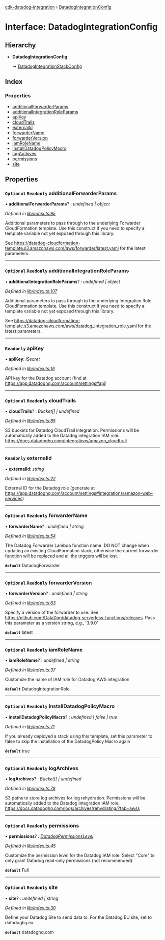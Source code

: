 [cdk-datadog-integration](../README.md) › [DatadogIntegrationConfig](datadogintegrationconfig.md)

# Interface: DatadogIntegrationConfig

## Hierarchy

* **DatadogIntegrationConfig**

  ↳ [DatadogIntegrationStackConfig](datadogintegrationstackconfig.md)

## Index

### Properties

* [additionalForwarderParams](datadogintegrationconfig.md#optional-readonly-additionalforwarderparams)
* [additionalIntegrationRoleParams](datadogintegrationconfig.md#optional-readonly-additionalintegrationroleparams)
* [apiKey](datadogintegrationconfig.md#readonly-apikey)
* [cloudTrails](datadogintegrationconfig.md#optional-readonly-cloudtrails)
* [externalId](datadogintegrationconfig.md#readonly-externalid)
* [forwarderName](datadogintegrationconfig.md#optional-readonly-forwardername)
* [forwarderVersion](datadogintegrationconfig.md#optional-readonly-forwarderversion)
* [iamRoleName](datadogintegrationconfig.md#optional-readonly-iamrolename)
* [installDatadogPolicyMacro](datadogintegrationconfig.md#optional-readonly-installdatadogpolicymacro)
* [logArchives](datadogintegrationconfig.md#optional-readonly-logarchives)
* [permissions](datadogintegrationconfig.md#optional-readonly-permissions)
* [site](datadogintegrationconfig.md#optional-readonly-site)

## Properties

### `Optional` `Readonly` additionalForwarderParams

• **additionalForwarderParams**? : *undefined | object*

*Defined in [lib/index.ts:95](https://github.com/blimmer/cdk-datadog-integration/blob/main/lib/index.ts#L95)*

Additional parameters to pass through to the underlying Forwarder CloudFormation
template. Use this construct if you need to specify a template variable not
yet exposed through this library.

See https://datadog-cloudformation-template.s3.amazonaws.com/aws/forwarder/latest.yaml
for the latest parameters.

___

### `Optional` `Readonly` additionalIntegrationRoleParams

• **additionalIntegrationRoleParams**? : *undefined | object*

*Defined in [lib/index.ts:107](https://github.com/blimmer/cdk-datadog-integration/blob/main/lib/index.ts#L107)*

Additional parameters to pass through to the underlying Integration Role CloudFormation
template. Use this construct if you need to specify a template variable not
yet exposed through this library.

See https://datadog-cloudformation-template.s3.amazonaws.com/aws/datadog_integration_role.yaml
for the latest parameters.

___

### `Readonly` apiKey

• **apiKey**: *ISecret*

*Defined in [lib/index.ts:16](https://github.com/blimmer/cdk-datadog-integration/blob/main/lib/index.ts#L16)*

API key for the Datadog account (find at https://app.datadoghq.com/account/settings#api)

___

### `Optional` `Readonly` cloudTrails

• **cloudTrails**? : *Bucket[] | undefined*

*Defined in [lib/index.ts:85](https://github.com/blimmer/cdk-datadog-integration/blob/main/lib/index.ts#L85)*

S3 buckets for Datadog CloudTrail integration. Permissions will be automatically
added to the Datadog integration IAM role.
https://docs.datadoghq.com/integrations/amazon_cloudtrail

___

### `Readonly` externalId

• **externalId**: *string*

*Defined in [lib/index.ts:22](https://github.com/blimmer/cdk-datadog-integration/blob/main/lib/index.ts#L22)*

External ID for the Datadog role (generate at
https://app.datadoghq.com/account/settings#integrations/amazon-web-services)

___

### `Optional` `Readonly` forwarderName

• **forwarderName**? : *undefined | string*

*Defined in [lib/index.ts:54](https://github.com/blimmer/cdk-datadog-integration/blob/main/lib/index.ts#L54)*

The Datadog Forwarder Lambda function name. DO NOT change when updating an existing
CloudFormation stack, otherwise the current forwarder function will be replaced and
all the triggers will be lost.

**`default`** DatadogForwarder

___

### `Optional` `Readonly` forwarderVersion

• **forwarderVersion**? : *undefined | string*

*Defined in [lib/index.ts:63](https://github.com/blimmer/cdk-datadog-integration/blob/main/lib/index.ts#L63)*

Specify a version of the forwarder to use. See
https://github.com/DataDog/datadog-serverless-functions/releases. Pass this
parameter as a version string, e.g., '3.9.0'

**`default`** latest

___

### `Optional` `Readonly` iamRoleName

• **iamRoleName**? : *undefined | string*

*Defined in [lib/index.ts:37](https://github.com/blimmer/cdk-datadog-integration/blob/main/lib/index.ts#L37)*

Customize the name of IAM role for Datadog AWS integration

**`default`** DatadogIntegrationRole

___

### `Optional` `Readonly` installDatadogPolicyMacro

• **installDatadogPolicyMacro**? : *undefined | false | true*

*Defined in [lib/index.ts:71](https://github.com/blimmer/cdk-datadog-integration/blob/main/lib/index.ts#L71)*

If you already deployed a stack using this template, set this parameter to false
to skip the installation of the DatadogPolicy Macro again

**`default`** true

___

### `Optional` `Readonly` logArchives

• **logArchives**? : *Bucket[] | undefined*

*Defined in [lib/index.ts:78](https://github.com/blimmer/cdk-datadog-integration/blob/main/lib/index.ts#L78)*

S3 paths to store log archives for log rehydration.
Permissions will be automatically added to the Datadog integration IAM role.
https://docs.datadoghq.com/logs/archives/rehydrating/?tab=awss

___

### `Optional` `Readonly` permissions

• **permissions**? : *[DatadogPermissionsLevel](../README.md#datadogpermissionslevel)*

*Defined in [lib/index.ts:45](https://github.com/blimmer/cdk-datadog-integration/blob/main/lib/index.ts#L45)*

Customize the permission level for the Datadog IAM role.
Select "Core" to only grant Datadog read-only permissions (not recommended).

**`default`** Full

___

### `Optional` `Readonly` site

• **site**? : *undefined | string*

*Defined in [lib/index.ts:30](https://github.com/blimmer/cdk-datadog-integration/blob/main/lib/index.ts#L30)*

Define your Datadog Site to send data to.
For the Datadog EU site, set to datadoghq.eu

**`default`** datadoghq.com
